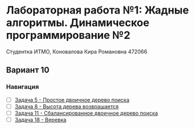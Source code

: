 # Лабораторная работа №1: Жадные алгоритмы. Динамическое программирование №2

Студентка ИТМО,  Коновалова Кира Романовна 472066
## Вариант 10

### Навигация
- [ ] [Задача 5 - Простое двоичное дерево поиска ](https://github.com/kira-ko/algorithms_semester2/tree/main/lab2/task5)
- [ ] [Задача 8 - Высота дерева возвращается ](https://github.com/kira-ko/algorithms_semester2/tree/main/lab2/task8)
- [ ] [Задача 11 - Сбалансированное двоичное дерево поиска ](https://github.com/kira-ko/algorithms_semester2/tree/main/lab2/task11)
- [ ] [Задача 18 - Веревка ](https://github.com/kira-ko/algorithms_semester2/tree/main/lab2/task18)
